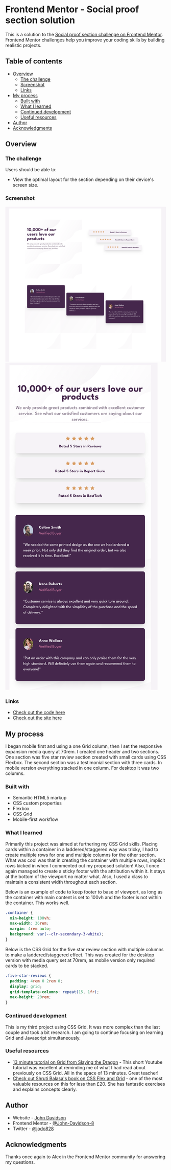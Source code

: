 # Frontend Mentor - Social proof section solution

This is a solution to the [Social proof section challenge on Frontend Mentor](https://www.frontendmentor.io/challenges/social-proof-section-6e0qTv_bA). Frontend Mentor challenges help you improve your coding skills by building realistic projects.

## Table of contents

- [Overview](#overview)
  - [The challenge](#the-challenge)
  - [Screenshot](#screenshot)
  - [Links](#links)
- [My process](#my-process)
  - [Built with](#built-with)
  - [What I learned](#what-i-learned)
  - [Continued development](#continued-development)
  - [Useful resources](#useful-resources)
- [Author](#author)
- [Acknowledgments](#acknowledgments)

## Overview

### The challenge

Users should be able to:

- View the optimal layout for the section depending on their device's screen size.

### Screenshot

![](./images/desktop-screenshot.png)
![](./images/mobile-screenshot.png)

### Links

- [Check out the code here](https://github.com/John-Davidson-8/fem-social-proof-section-master)
- [Check out the site here](https://fem-social-proof-section-site.netlify.app/)

## My process

I began mobile first and using a one Grid column, then I set the responsive expansion media query at 70rem. I created one header and two sections. One section was five star review section created with small cards using CSS Flexbox. The second section was a testimonial section with three cards. In mobile version everything stacked in one column. For desktop it was two columns.

### Built with

- Semantic HTML5 markup
- CSS custom properties
- Flexbox
- CSS Grid
- Mobile-first workflow

### What I learned

Primarily this project was aimed at furthering my CSS Grid skills. Placing cards within a container in a laddered/staggered way was tricky, I had to create multiple rows for one and multiple columns for the other section. What was cool was that in creating the container with multiple rows, implicit rows kicked in when I commented out my proposed solution! Also, I once again managed to create a sticky footer with the attribution within it. It stays at the bottom of the viewport no matter what. Also, I used a class to maintain a consistent width throughout each section.

Below is an example of code to keep footer to base of viewport, as long as the container with main content is set to 100vh and the footer is not within the container. This works well.

```css
.container {
  min-height: 100vh;
  max-width: 36rem;
  margin: 4rem auto;
  background: var(--clr-secondary-3-white);
}
```

Below is the CSS Grid for the five star review section with multiple columns to make a laddered/staggered effect. This was created for the desktop version with media query set at 70rem, as mobile version only required cards to be stacked.

```css
.five-star-reviews {
  padding: 4rem 0 2rem 0;
  display: grid;
  grid-template-columns: repeat(15, 1fr);
  max-height: 20rem;
}
```

### Continued development

This is my third project using CSS Grid. It was more complex than the last couple and took a bit research. I am going to continue focusing on learning Grid and Javascript simultaneously.

### Useful resources

- [13 minute tutorial on Grid from Slaying the Dragon](https://www.youtube.com/watch?v=EiNiSFIPIQE&t=367s) - This short Youtube tutorial was excellent at reminding me of what I had read about previously on CSS Grid. All in the space of 13 minutes. Great teacher!
- [Check out Shruti Balasa's book on CSS Flex and Grid](https://shrutibalasa.gumroad.com/l/css-flex-and-grid) - one of the most valuable resources on this for less than £20. She has fantastic exercises and explains concepts clearly.

## Author

- Website - [John Davidson](https://www.upwork.com/en-gb/freelancers/~018613765e268de80b)
- Frontend Mentor - [@John-Davidson-8](https://www.frontendmentor.io/profile/John-Davidson-8)
- Twitter - [@jodo828](https://twitter.com/jodo828)

## Acknowledgments

Thanks once again to Alex in the Frontend Mentor community for answering my questions.
